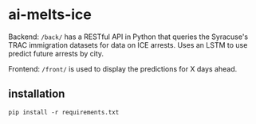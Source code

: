# ai-melts-ice

Backend: `/back/` has a RESTful API in Python that queries the Syracuse's TRAC
immigration datasets for data on ICE arrests.
Uses an LSTM to use predict future arrests by city.

Frontend: `/front/` is used to display the predictions for X
days ahead.

## installation

```
pip install -r requirements.txt
```
